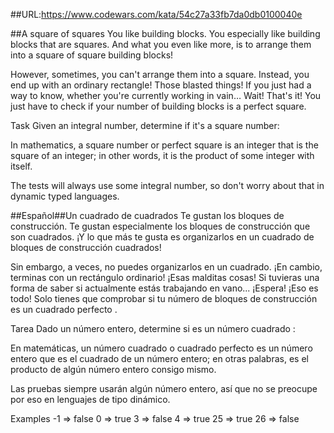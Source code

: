 ##URL:https://www.codewars.com/kata/54c27a33fb7da0db0100040e

##A square of squares
You like building blocks. You especially like building blocks that are squares. And what you even like more, is to arrange them into a square of square building blocks!

However, sometimes, you can't arrange them into a square. Instead, you end up with an ordinary rectangle! Those blasted things! If you just had a way to know, whether you're currently working in vain… Wait! That's it! You just have to check if your number of building blocks is a perfect square.

Task
Given an integral number, determine if it's a square number:

In mathematics, a square number or perfect square is an integer that is the square of an integer; in other words, it is the product of some integer with itself.

The tests will always use some integral number, so don't worry about that in dynamic typed languages.

##Español##Un cuadrado de cuadrados
Te gustan los bloques de construcción. Te gustan especialmente los bloques de construcción que son cuadrados. ¡Y lo que más te gusta es organizarlos en un cuadrado de bloques de construcción cuadrados!

Sin embargo, a veces, no puedes organizarlos en un cuadrado. ¡En cambio, terminas con un rectángulo ordinario! ¡Esas malditas cosas! Si tuvieras una forma de saber si actualmente estás trabajando en vano... ¡Espera! ¡Eso es todo! Solo tienes que comprobar si tu número de bloques de construcción es un cuadrado perfecto .

Tarea
Dado un número entero, determine si es un número cuadrado :

En matemáticas, un número cuadrado o cuadrado perfecto es un número entero que es el cuadrado de un número entero; en otras palabras, es el producto de algún número entero consigo mismo.

Las pruebas siempre usarán algún número entero, así que no se preocupe por eso en lenguajes de tipo dinámico.

Examples
-1  =>  false
 0  =>  true
 3  =>  false
 4  =>  true
25  =>  true
26  =>  false

